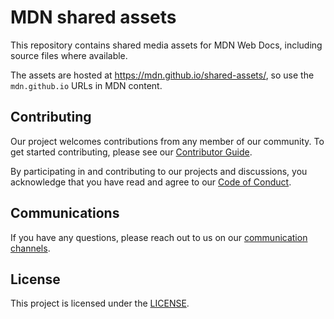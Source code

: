 # MDN shared assets

This repository contains shared media assets for MDN Web Docs, including source files where available.

The assets are hosted at https://mdn.github.io/shared-assets/, so use the `mdn.github.io` URLs in MDN content.

<!--

TODO:

## Getting Started

To get up and running, follow these steps:

Include enough details to get started using the project here and link to other docs with more detail as needed.
This should look like:

- quick installation/build instructions
- a few simple examples of use

More detailed build instructions (e.g., prerequisites and testing hints) should be in the CONTRIBUTING.md file.
-->

## Contributing

Our project welcomes contributions from any member of our community.
To get started contributing, please see our [Contributor Guide](CONTRIBUTING.md).

By participating in and contributing to our projects and discussions, you acknowledge that you have read and agree to our [Code of Conduct](CODE_OF_CONDUCT.md).

## Communications

If you have any questions, please reach out to us on our [communication channels](https://developer.mozilla.org/en-US/docs/MDN/Community/Communication_channels).

## License

This project is licensed under the [LICENSE](LICENSE.md).
